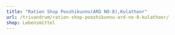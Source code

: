 ```yaml
---
title: "Ration Shop Poozhikunnu(ARD NO-8),Kulathoor"
url: /trivandrum/ration-shop-poozhikunnu-ard-no-8-kulathoor/
shop: Lebensmittel
---
```

